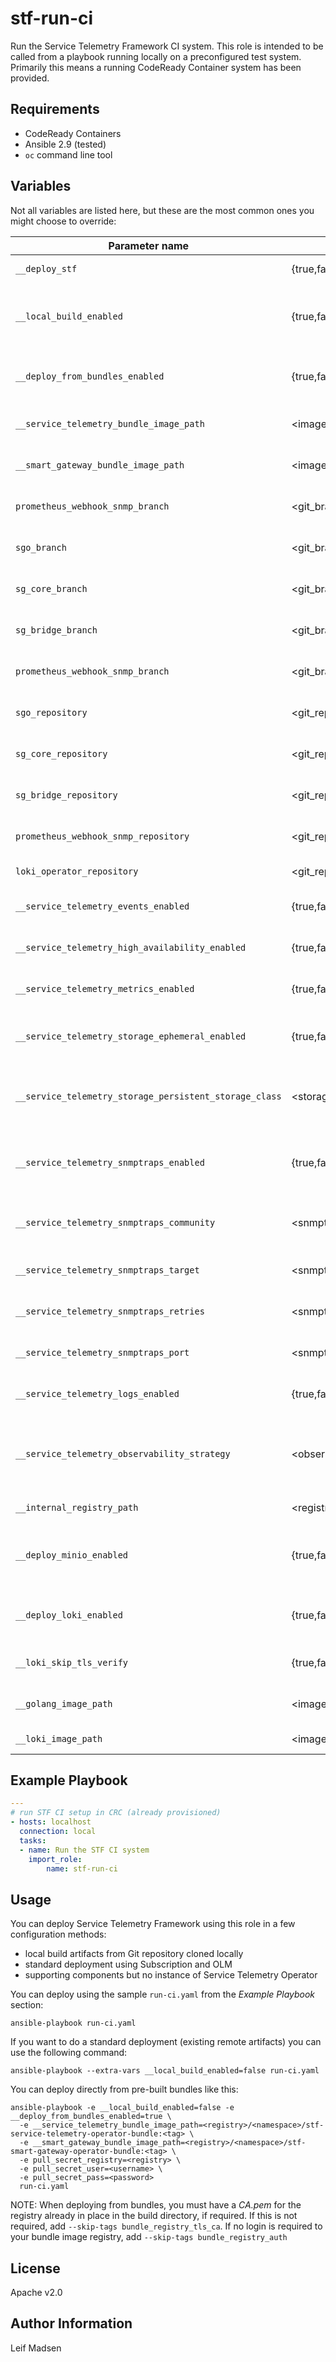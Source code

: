 stf-run-ci
==========

Run the Service Telemetry Framework CI system. This role is intended to be
called from a playbook running locally on a preconfigured test system.
Primarily this means a running CodeReady Container system has been provided.

Requirements
------------

- CodeReady Containers
- Ansible 2.9 (tested)
- `oc` command line tool

Variables
---------

Not all variables are listed here, but these are the most common ones you might
choose to override:

| Parameter name                                         | Values                   | Default                                               | Description                                                                                                         |
| ------------------------------                         | ------------             | ---------                                             | ------------------------------------                                                                                |
| `__deploy_stf`                                         | {true,false}             | true                                                  | Whether to deploy an instance of STF                                                                                |
| `__local_build_enabled`                                | {true,false}             | true                                                  | Whether to deploy STF from local built artifacts. Also see `working_branch`, `sg_branch`, `sgo_branch`              |
| `__deploy_from_bundles_enabled`                        | {true,false}             | false                                                 | Whether to deploy STF from OLM bundles (TODO: compat with `__local_build_enabled`)                                  |
| `__service_telemetry_bundle_image_path`                | <image_path>             | <none>                                                | Image path to Service Telemetry Operator bundle                                                                     |
| `__smart_gateway_bundle_image_path`                    | <image_path>             | <none>                                                | Image path to Smart Gateway Operator bundle                                                                         |
| `prometheus_webhook_snmp_branch`                       | <git_branch>             | master                                                | Which Prometheus Webhook SNMP git branch to checkout                                                                |
| `sgo_branch`                                           | <git_branch>             | master                                                | Which Smart Gateway Operator git branch to checkout                                                                 |
| `sg_core_branch`                                       | <git_branch>             | master                                                | Which Smart Gateway Core git branch to checkout                                                                     |
| `sg_bridge_branch`                                     | <git_branch>             | master                                                | Which Smart Gateway Bridge git branch to checkout                                                                   |
| `prometheus_webhook_snmp_branch`                       | <git_branch>             | master                                                | Which Prometheus webhook snmp branch to checkout                                                                    |
| `sgo_repository`                                       | <git_repository>         | https://github.com/infrawatch/smart-gateway-operator  | Which Smart Gateway Operator git repository to clone                                                                |
| `sg_core_repository`                                   | <git_repository>         | https://github.com/infrawatch/sg-core                 | Which Smart Gateway Core git repository to clone                                                                    |
| `sg_bridge_repository`                                 | <git_repository>         | https://github.com/infrawatch/sg-bridge               | Which Smart Gateway Bridge git repository to clone                                                                  |
| `prometheus_webhook_snmp_repository`                   | <git_repository>         | https://github.com/infrawatch/prometheus-webhook-snmp | Which Prometheus webhook snmp git repository to clone                                                               |
| `loki_operator_repository`                             | <git_repository>         | https://github.com/viaq/loki-operator                 | Which Loki-operator git repository to clone                                                                         |
| `__service_telemetry_events_enabled`                   | {true,false}             | true                                                  | Whether to enable events support in ServiceTelemetry                                                                |
| `__service_telemetry_high_availability_enabled`        | {true,false}             | false                                                 | Whether to enable high availability support in ServiceTelemetry                                                     |
| `__service_telemetry_metrics_enabled`                  | {true,false}             | true                                                  | Whether to enable metrics support in ServiceTelemetry                                                               |
| `__service_telemetry_storage_ephemeral_enabled`        | {true,false}             | false                                                 | Whether to enable ephemeral storage support in ServiceTelemetry                                                     |
| `__service_telemetry_storage_persistent_storage_class` | <storage_class>          | <undefined>                                           | Set a custom storageClass to override the default provided by OpenShift platform                                    |
| `__service_telemetry_snmptraps_enabled`                | {true,false}             | true                                                  | Whether to enable snmptraps delivery via Alertmanager receiver (prometheus-webhook-snmp)                            |
| `__service_telemetry_snmptraps_community`              | <snmptrap_community>     | `public`                                              | Set the SNMP community to send traps to. Defaults to public                                                         |
| `__service_telemetry_snmptraps_target`                 | <snmptrap_target>        | `192.168.24.254`                                      | Set the SNMP target to send traps to. Defaults to 192.168.24.254                                                    |
| `__service_telemetry_snmptraps_retries`                | <snmptrap_retry_count>   | 1                                                     | Set the SNMP retry count for traps. Defaults to 1                                                                   |
| `__service_telemetry_snmptraps_port`                   | <snmptrap_port>          | 162                                                   | Set the SNMP target port for traps. Defaults to 162                                                                 |
| `__service_telemetry_logs_enabled`                     | {true,false}             | false                                                 | Whether to enable logs support in ServiceTelemetry                                                                  |
| `__service_telemetry_observability_strategy`           | <observability_strategy> | `use_community`                                       | Which observability strategy to use for deployment. Default deployment is 'use_community'. Also supported is 'none' |
| `__internal_registry_path`                             | <registry_path>          | image-registry.openshift-image-registry.svc:5000      | Path to internal registry for image path                                                                            |
| `__deploy_minio_enabled`                               | {true,false}             | false                                                 | Whether to deploy minio while deploying loki-operator for logging development purposes                              |
| `__deploy_loki_enabled`                                | {true,false}             | false                                                 | Whether to deploy loki-operator and other systems for logging development purposes                                  |
| `__loki_skip_tls_verify`                               | {true,false}             | false                                                 | Whether to skip TLS verify for Loki S3 connection                                                                   |
| `__golang_image_path`                                  | <image_path>             | quay.io/infrawatch/golang:1.16                        | Golang image path for building the loki-operator image                                                              |
| `__loki_image_path`                                    | <image_path>             | quay.io/infrawatch/loki:2.2.1                         | Loki image path for Loki microservices                                                                              |



Example Playbook
----------------

```yaml
---
# run STF CI setup in CRC (already provisioned)
- hosts: localhost
  connection: local
  tasks:
  - name: Run the STF CI system
    import_role:
        name: stf-run-ci
```

Usage
-----

You can deploy Service Telemetry Framework using this role in a few
configuration methods:

* local build artifacts from Git repository cloned locally
* standard deployment using Subscription and OLM
* supporting components but no instance of Service Telemetry Operator

You can deploy using the sample `run-ci.yaml` from the _Example Playbook_
section:

```
ansible-playbook run-ci.yaml
```

If you want to do a standard deployment (existing remote artifacts) you can use
the following command:

```
ansible-playbook --extra-vars __local_build_enabled=false run-ci.yaml
```

You can deploy directly from pre-built bundles like this:
```
ansible-playbook -e __local_build_enabled=false -e __deploy_from_bundles_enabled=true \
  -e __service_telemetry_bundle_image_path=<registry>/<namespace>/stf-service-telemetry-operator-bundle:<tag> \
  -e __smart_gateway_bundle_image_path=<registry>/<namespace>/stf-smart-gateway-operator-bundle:<tag> \
  -e pull_secret_registry=<registry> \
  -e pull_secret_user=<username> \
  -e pull_secret_pass=<password>
  run-ci.yaml
```

NOTE: When deploying from bundles, you must have a _CA.pem_ for
the registry already in place in the build directory, if required. If this is
not required, add `--skip-tags bundle_registry_tls_ca`. If no login is required
to your bundle image registry, add `--skip-tags bundle_registry_auth`

License
-------

Apache v2.0

Author Information
------------------

Leif Madsen

